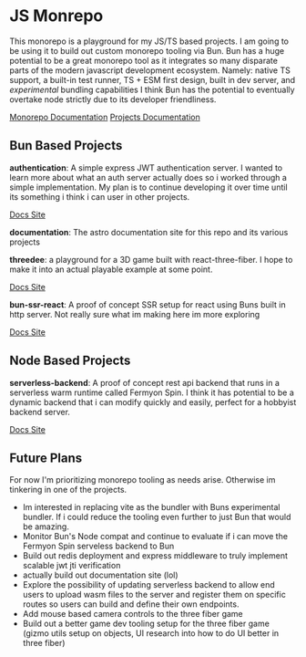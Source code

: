 # JS Monrepo

This monorepo is a playground for my JS/TS based projects. I am going to be using it to build out custom monorepo tooling via Bun. Bun has a huge potential to be a great monorepo tool as it integrates so many disparate parts of the modern javascript development ecosystem. Namely: native TS support, a built-in test runner, TS + ESM first design, built in dev server, and *experimental* bundling capabilities I think Bun has the potential to eventually overtake node strictly due to its developer friendliness.

[Monorepo Documentation](https://jakeleveroni.github.io/js-monorepo/repo/)
[Projects Documentation](https://jakeleveroni.github.io/js-monorepo/projects/)


## Bun Based Projects

**authentication**: A simple express JWT authentication server. I wanted to learn more about what an auth server actually does so i worked through a simple implementation. My plan is to continue developing it over time until its something i think i can user in other projects. 

[Docs Site](https://jakeleveroni.github.io/js-monorepo/projects/authentication/)

**documentation**: The astro documentation site for this repo and its various projects

**threedee**: a playground for a 3D game built with react-three-fiber. I hope to make it into an actual playable example at some point.

[Docs Site](https://jakeleveroni.github.io/js-monorepo/projects/three-fiber-site/)


**bun-ssr-react**: A proof of concept SSR setup for react using Buns built in http server. Not really sure what im making here im more exploring

[Docs Site](https://jakeleveroni.github.io/js-monorepo/projects/three-fiber-site/)

## Node Based Projects

**serverless-backend**: A proof of concept rest api backend that runs in a serverless warm runtime called Fermyon Spin. I think it has potential to be a dynamic backend that i can modify quickly and easily, perfect for a hobbyist backend server.

[Docs Site](https://jakeleveroni.github.io/js-monorepo/projects/serverless-backend/)


## Future Plans

For now I'm prioritizing monorepo tooling as needs arise. Otherwise im tinkering in one of the projects.

- Im interested in replacing vite as the bundler with Buns experimental bundler. If i could reduce the tooling even further to just Bun that would be amazing.
- Monitor Bun's Node compat and continue to evaluate if i can move the Fermyon Spin serveless backend to Bun
- Build out redis deployment and express middleware to truly implement scalable jwt jti verification
- actually build out documentation site (lol)
- Explore the possibility of updating serverless backend to allow end users to upload wasm files to the server and register them on specific routes so users can build and define their own endpoints.
- Add mouse based camera controls to the three fiber game
- Build out a better game dev tooling setup for the three fiber game (gizmo utils setup on objects, UI research into how to do UI better in three fiber)
